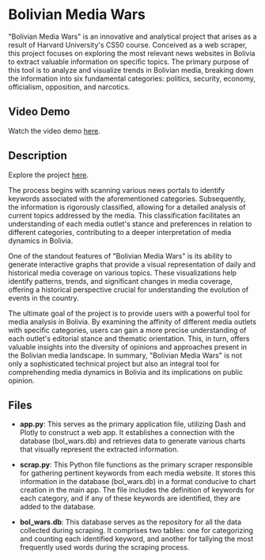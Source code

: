 # Bolivian Media Wars

"Bolivian Media Wars" is an innovative and analytical project that arises as a result of Harvard University's CS50 course. Conceived as a web scraper, this project focuses on exploring the most relevant news websites in Bolivia to extract valuable information on specific topics. The primary purpose of this tool is to analyze and visualize trends in Bolivian media, breaking down the information into six fundamental categories: politics, security, economy, officialism, opposition, and narcotics.

## Video Demo

Watch the video demo [here](https://youtu.be/JkqIJn0uji4).

## Description

Explore the project [here](https://coop-progreso.pezgord8.com/).

The process begins with scanning various news portals to identify keywords associated with the aforementioned categories. Subsequently, the information is rigorously classified, allowing for a detailed analysis of current topics addressed by the media. This classification facilitates an understanding of each media outlet's stance and preferences in relation to different categories, contributing to a deeper interpretation of media dynamics in Bolivia.

One of the standout features of "Bolivian Media Wars" is its ability to generate interactive graphs that provide a visual representation of daily and historical media coverage on various topics. These visualizations help identify patterns, trends, and significant changes in media coverage, offering a historical perspective crucial for understanding the evolution of events in the country.

The ultimate goal of the project is to provide users with a powerful tool for media analysis in Bolivia. By examining the affinity of different media outlets with specific categories, users can gain a more precise understanding of each outlet's editorial stance and thematic orientation. This, in turn, offers valuable insights into the diversity of opinions and approaches present in the Bolivian media landscape. In summary, "Bolivian Media Wars" is not only a sophisticated technical project but also an integral tool for comprehending media dynamics in Bolivia and its implications on public opinion.

## Files

- **app.py**: This serves as the primary application file, utilizing Dash and Plotly to construct a web app. It establishes a connection with the database (bol_wars.db) and retrieves data to generate various charts that visually represent the extracted information.

- **scrap.py**: This Python file functions as the primary scraper responsible for gathering pertinent keywords from each media website. It stores this information in the database (bol_wars.db) in a format conducive to chart creation in the main app. The file includes the definition of keywords for each category, and if any of these keywords are identified, they are added to the database.

- **bol_wars.db**: This database serves as the repository for all the data collected during scraping. It comprises two tables: one for categorizing and counting each identified keyword, and another for tallying the most frequently used words during the scraping process.
